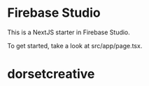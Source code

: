 # Firebase Studio

This is a NextJS starter in Firebase Studio.

To get started, take a look at src/app/page.tsx.
# dorsetcreative
